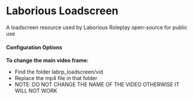 # Laborious Loadscreen
A loadscreen resource used by Laborious Roleplay open-source for public use

#### Configuration Options
**To change the main video frame:**
* Find the folder labrp_loadscreen/vid
* Replace the mp4 file in that folder
* NOTE: DO NOT CHANGE THE NAME OF THE VIDEO OTHERWISE IT WILL NOT WORK
